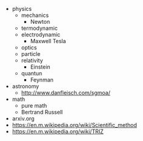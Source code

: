 * physics
  * mechanics
    * Newton
  * termodynamic
  * electrodynamic
    * Maxwell Tesla
  * optics
  * particle
  * relativity
    * Einstein
  * quantun
    * Feynman
* astronomy
  * http://www.danfleisch.com/sgmoa/
* math
  * pure math
  * Bertrand Russell
* arxiv.org
* https://en.m.wikipedia.org/wiki/Scientific_method
* https://en.m.wikipedia.org/wiki/TRIZ
  
